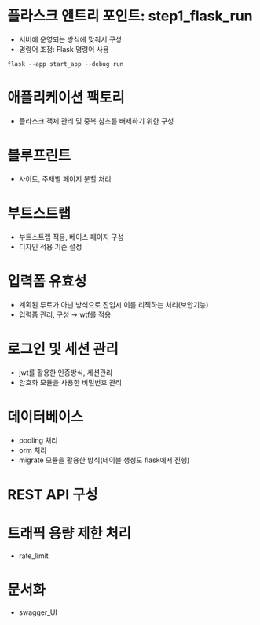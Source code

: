 # 플라스크 엔트리 포인트: step1_flask_run
- 서버에 운영되는 방식에 맞춰서 구성
- 명령어 조정: Flask 명령어 사용
```
flask --app start_app --debug run
```

# 애플리케이션 팩토리
- 플라스크 객체 관리 및 중복 참조를 배제하기 위한 구성

# 블루프린트
- 사이트, 주제별 페이지 분할 처리

# 부트스트랩
- 부트스트랩 적용, 베이스 페이지 구성
- 디자인 적용 기준 설정

# 입력폼 유효성
- 계획된 루트가 아닌 방식으로 진입시 이를 리젝하는 처리(보안기능)
- 입력폼 관리, 구성 → wtf를 적용

# 로그인 및 세션 관리
- jwt를 활용한 인증방식, 세션관리
- 암호화 모듈을 사용한 비밀번호 관리

# 데이터베이스
- pooling 처리
- orm 처리
- migrate 모듈을 활용한 방식(테이블 생성도 flask에서 진행)

# REST API 구성

# 트래픽 용량 제한 처리
- rate_limit

# 문서화
- swagger_UI
